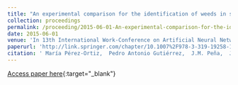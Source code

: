 ```yaml
---
title: "An experimental comparison for the identification of weeds in sunflower crops via unmanned aerial vehicles and object-based analysis"
collection: proceedings
permalink: /proceeding/2015-06-01-An-experimental-comparison-for-the-identification-of-weeds-in-sunflower-crops-via-unmanned-aerial-vehicles-and-object-based-analysis
date: 2015-06-01
venue: 'In 13th International Work-Conference on Artificial Neural Networks (IWANN 2015)'
paperurl: 'http://link.springer.com/chapter/10.1007%2F978-3-319-19258-1_22'
citation: ' María Pérez-Ortiz,  Pedro Antonio Gutiérrez,  J.M. Peña,  J. Torres-Sánchez,  César Hervás-Martínez,  F. López Granados, &quot;An experimental comparison for the identification of weeds in sunflower crops via unmanned aerial vehicles and object-based analysis.&quot; In 13th International Work-Conference on Artificial Neural Networks (IWANN 2015), Lecture Notes in Computer Science, Vol.9094, 2015, Palma de Mallorca (Spain), pp.252--262.'
---
```

[Access paper here](http://link.springer.com/chapter/10.1007%2F978-3-319-19258-1_22){:target="_blank"}
